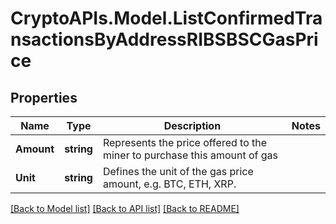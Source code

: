 # CryptoAPIs.Model.ListConfirmedTransactionsByAddressRIBSBSCGasPrice

## Properties

Name | Type | Description | Notes
------------ | ------------- | ------------- | -------------
**Amount** | **string** | Represents the price offered to the miner to purchase this amount of gas | 
**Unit** | **string** | Defines the unit of the gas price amount, e.g. BTC, ETH, XRP. | 

[[Back to Model list]](../README.md#documentation-for-models) [[Back to API list]](../README.md#documentation-for-api-endpoints) [[Back to README]](../README.md)

